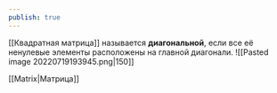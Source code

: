 ```yaml
---
publish: true
---
```


[[Квадратная матрица]] называется **диагональной**, если все её ненулевые элементы расположены на главной диагонали.
![[Pasted image 20220719193945.png|150]]

[[Matrix|Матрица]]